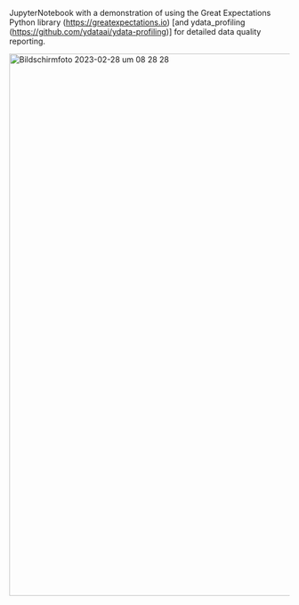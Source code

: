 JupyterNotebook with a demonstration of using the Great Expectations Python library (https://greatexpectations.io) [and ydata_profiling (https://github.com/ydataai/ydata-profiling)] for detailed data quality reporting.

<img width="975" alt="Bildschirmfoto 2023-02-28 um 08 28 28" src="https://user-images.githubusercontent.com/101104547/221783691-417e00b0-1f26-41a6-894b-6c589d07975e.png">
